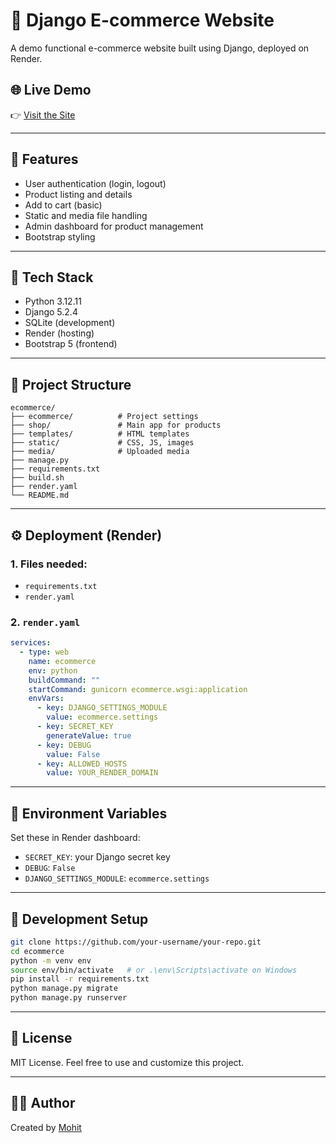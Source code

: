 # 🛒 Django E-commerce Website

A demo functional e-commerce website built using Django, deployed on Render.

## 🌐 Live Demo

👉 [Visit the Site](https://django-demo-ecommerce.onrender.com/)

---

## 📌 Features

- User authentication (login, logout)
- Product listing and details
- Add to cart (basic)
- Static and media file handling
- Admin dashboard for product management
- Bootstrap styling

---

## 🚀 Tech Stack

- Python 3.12.11
- Django 5.2.4
- SQLite (development)
- Render (hosting)
- Bootstrap 5 (frontend)

---

## 📂 Project Structure

```
ecommerce/
├── ecommerce/          # Project settings
├── shop/               # Main app for products
├── templates/          # HTML templates
├── static/             # CSS, JS, images
├── media/              # Uploaded media
├── manage.py
├── requirements.txt
├── build.sh
├── render.yaml
└── README.md
```

---

## ⚙️ Deployment (Render)

### 1. Files needed:
- `requirements.txt`
- `render.yaml`

### 2. `render.yaml`
```yaml
services:
  - type: web
    name: ecommerce
    env: python
    buildCommand: ""
    startCommand: gunicorn ecommerce.wsgi:application
    envVars:
      - key: DJANGO_SETTINGS_MODULE
        value: ecommerce.settings
      - key: SECRET_KEY
        generateValue: true
      - key: DEBUG
        value: False
      - key: ALLOWED_HOSTS
        value: YOUR_RENDER_DOMAIN
```

---

## 🔐 Environment Variables

Set these in Render dashboard:

- `SECRET_KEY`: your Django secret key
- `DEBUG`: `False`
- `DJANGO_SETTINGS_MODULE`: `ecommerce.settings`

---

## 🧪 Development Setup

```bash
git clone https://github.com/your-username/your-repo.git
cd ecommerce
python -m venv env
source env/bin/activate   # or .\env\Scripts\activate on Windows
pip install -r requirements.txt
python manage.py migrate
python manage.py runserver
```

---

## 📝 License

MIT License. Feel free to use and customize this project.

---

## 👨‍💻 Author

Created by [Mohit](https://github.com/Mohit26-BM)
